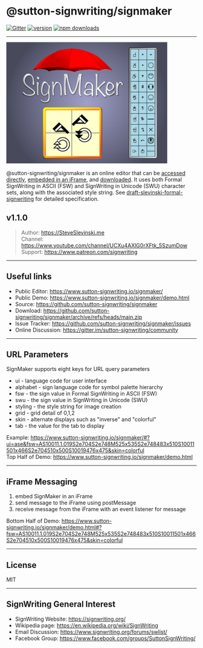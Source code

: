 # @sutton-signwriting/signmaker

[![Gitter](https://badges.gitter.im/Join%20Chat.svg)](https://gitter.im/sutton-signwriting/community?utm_source=badge&utm_medium=badge&utm_campaign=pr-badge&utm_content=badge)
[![version](https://img.shields.io/npm/v/@sutton-signwriting/signmaker)](https://www.npmjs.com/package/@sutton-signwriting/signmaker)
[![npm downloads](https://img.shields.io/npm/dm/@sutton-signwriting/signmaker)](https://npm-stat.com/charts.html?package=@sutton-signwriting/signmaker&from=2021-12-16)
- - - 

<img alt="SignMaker Artwork" src="./signmaker.png">

@sutton-signwriting/signmaker is an online editor that can be <a href="https://www.sutton-signwriting.io/signmaker/" target="_parent">accessed directly</a>, <a href="https://www.sutton-signwriting.io/signmaker/demo.html" target="_parent">embedded in an iFrame</a>, and <a href="https://github.com/sutton-signwriting/signmaker/archive/refs/heads/main.zip" target="_parent">downloaded</a>.  It uses both Formal SignWriting in ASCII (FSW) and SignWriting in Unicode (SWU) character sets, along with the associated style string.  See <a href="https://tools.ietf.org/id/draft-slevinski-formal-signwriting-09.html" target="_parent">draft-slevinski-formal-signwriting</a> for detailed specification.

## v1.1.0

> Author: <a href="https://SteveSlevinski.me" target="_parent">https://SteveSlevinski.me</a>  
> Channel: <a href="https://www.youtube.com/channel/UCXu4AXlG0rXFtk_5SzumDow" target="_parent">https://www.youtube.com/channel/UCXu4AXlG0rXFtk_5SzumDow</a>  
> Support: <a href="https://www.patreon.com/signwriting" target="_parent">https://www.patreon.com/signwriting</a>  

---

## Useful links

- Public Editor: <a href="https://www.sutton-signwriting.io/signmaker/" target="_parent">https://www.sutton-signwriting.io/signmaker/</a>
- Public Demo: <a href="https://www.sutton-signwriting.io/signmaker/demo.html" target="_parent">https://www.sutton-signwriting.io/signmaker/demo.html</a>
- Source: <a href="https://github.com/sutton-signwriting/signmaker" target="_parent">https://github.com/sutton-signwriting/signmaker</a>
- Download: <a href="https://github.com/sutton-signwriting/signmaker/archive/refs/heads/main.zip" target="_parent">https://github.com/sutton-signwriting/signmaker/archive/refs/heads/main.zip</a>
- Issue Tracker: <a href="https://github.com/sutton-signwriting/signmaker/issues" target="_parent">https://github.com/sutton-signwriting/signmaker/issues</a>
- Online Discussion: <a href="https://gitter.im/sutton-signwriting/community" target="_parent">https://gitter.im/sutton-signwriting/community</a>
 
---

## URL Parameters
SignMaker supports eight keys for URL query parameters

* ui - language code for user interface
* alphabet - sign language code for symbol palette hierarchy
* fsw - the sign value in Formal SignWriting in ASCII (FSW)
* swu - the sign value in SignWriting in Unicode (SWU)
* styling - the style string for image creation
* grid - grid detail of 0,1,2
* skin - alternate displays such as "inverse" and "colorful"
* tab - the value for the tab to display

Example: https://www.sutton-signwriting.io/signmaker/#?ui=ase&fsw=AS10011.1.019S2e704S2e748M525x535S2e748483x510S10011501x466S2e704510x500S10019476x475&skin=colorful  
Top Half of Demo: https://www.sutton-signwriting.io/signmaker/demo.html

---

## iFrame Messaging
1) embed SignMaker in an iFrame
2) send message to the iFrame using postMessage
3) receive message from the iFrame with an event listener for message

Bottom Half of Demo: https://www.sutton-signwriting.io/signmaker/demo.html#?fsw=AS10011.1.019S2e704S2e748M525x535S2e748483x510S10011501x466S2e704510x500S10019476x475&skin=colorful

- - -

## License
MIT

- - - 

## SignWriting General Interest
- SignWriting Website: https://signwriting.org/
- Wikipedia page: https://en.wikipedia.org/wiki/SignWriting
- Email Discussion: https://www.signwriting.org/forums/swlist/
- Facebook Group: https://www.facebook.com/groups/SuttonSignWriting/
